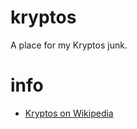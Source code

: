# kryptos
A place for my Kryptos junk.

# info
* [Kryptos on Wikipedia](https://en.wikipedia.org/wiki/Kryptos)
